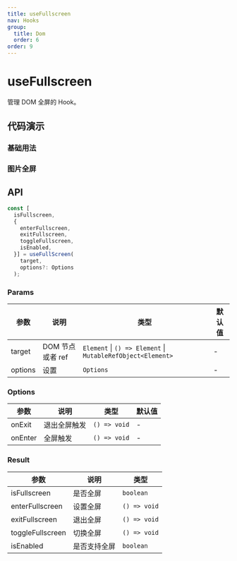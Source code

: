 ```yaml
---
title: useFullscreen
nav: Hooks
group:
  title: Dom
  order: 6
order: 9
---
```


# useFullscreen

管理 DOM 全屏的 Hook。

## 代码演示

### 基础用法

<code src="./demo/demo1.tsx"></code>

### 图片全屏

<code src="./demo/demo2.tsx"></code>

## API

```typescript
const [
  isFullscreen,
  {
    enterFullscreen,
    exitFullscreen,
    toggleFullscreen,
    isEnabled,
  }] = useFullScreen(
    target,
    options?: Options
  );
```

### Params

| 参数    | 说明             | 类型                                                        | 默认值 |
| ------- | ---------------- | ----------------------------------------------------------- | ------ |
| target  | DOM 节点或者 ref | `Element` \| `() => Element` \| `MutableRefObject<Element>` | -      |
| options | 设置             | `Options`                                                   | -      |

### Options

| 参数    | 说明         | 类型         | 默认值 |
| ------- | ------------ | ------------ | ------ |
| onExit  | 退出全屏触发 | `() => void` | -      |
| onEnter | 全屏触发     | `() => void` | -      |

### Result

| 参数             | 说明         | 类型         |
| ---------------- | ------------ | ------------ |
| isFullscreen     | 是否全屏     | `boolean`    |
| enterFullscreen  | 设置全屏     | `() => void` |
| exitFullscreen   | 退出全屏     | `() => void` |
| toggleFullscreen | 切换全屏     | `() => void` |
| isEnabled        | 是否支持全屏 | `boolean`    |
